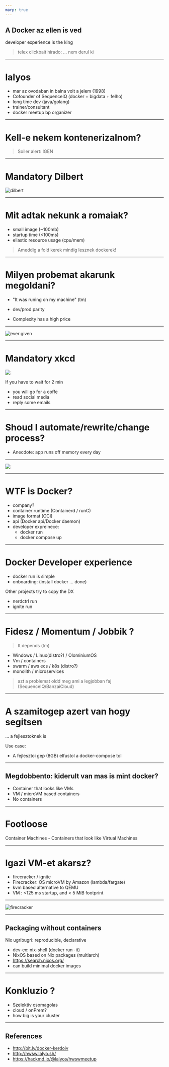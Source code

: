 ```yaml
---
marp: true
---
```


## A Docker az ellen is ved

developer experience is the king

> telex clickbait hirado: ... nem derul ki

---

# lalyos

- mar az ovodaban in balna volt a jelem (1998)
- Cofounder of SequenceIQ (docker + bigdata + felho)
- long time dev (java/golang)
- trainer/consultant
- docker meetup bp organizer

---

# Kell-e nekem kontenerizalnom?

> Soiler alert: IGEN

---

# Mandatory Dilbert

![dilbert](https://i.imgur.com/oN4cTgu.jpg)

---

# Mit adtak nekunk a romaiak?

  - small image (~100mb)
  - startup time (<100ms)
  - ellastic resource usage (cpu/mem)

> Ameddig a fold kerek mindig lesznek dockerek!

---

# Milyen probemat akarunk megoldani?

- "It was runing on my machine" (tm)

- dev/prod parity

- Complexity has a high price

---

![ever given](https://i.ytimg.com/vi/ZDZWMGh1EwI/maxresdefault.jpg)

---

# Mandatory xkcd

![](https://imgs.xkcd.com/comics/compiling.png)

If you have to wait for 2 min
- you will go for a coffe
- read social media
- reply some emails


---

# Shoud I automate/rewrite/change process?

- Anecdote: app runs off memory every day

---

![](https://imgs.xkcd.com/comics/is_it_worth_the_time_2x.png)

---

# WTF is Docker?

- company?
- container runtime (Containerd / runC)
- image format (OCI)
- api (Docker api/Docker daemon)
- developer expreinece:
  - docker run
  - docker compose up

---

 # Docker Developer experience

 - docker run is simple
 - onboarding: (install docker ... done)

 Other projects try to copy the DX

 - nerdctrl run
 - ignite run

---

# Fidesz / Momentum / Jobbik ?

> It depends (tm)

- Windows / Linux(distro?) / OlominiumOS
- Vm / containers
- swarm / aws ecs / k8s (distro?)
- monolith / microservices

> azt a problemat oldd meg ami a legjobban faj (SequenceIQ/BanzaiCloud)

---

# A szamitogep azert van hogy segitsen
 ... a fejlesztoknek is

Use case:
- A fejlesztoi gep (8GB) elfustol a docker-compose tol

---

## Megdobbento: kiderult van mas is mint docker?

- Container that looks like VMs
- VM / microVM based containers
- No containers

---

# Footloose

Container Machines - Containers that look like Virtual Machines

---

# Igazi VM-et akarsz?

- firecracker / ignite
- Firecracker: OS microVM by Amazon (lambda/fargate)
- kvm based alternative to QEMU
- VM : <125 ms startup, and < 5 MiB footprint

---

![firecracker](https://firecracker-microvm.github.io/img/diagram-desktop@3x.png)

---

##  Packaging without containers

Nix ugribugri: reproducible, declarative

- dev-ex: nix-shell (docker run -it)
- NixOS based on Nix packages (multiarch)
- https://search.nixos.org/
- can build minimal docker images

---

# Konkluzio ?

- Szelektiv csomagolas
- cloud / onPrem?
- how big is your cluster

---

## References

- http://bit.ly/docker-kerdoiv
- http://hwsw.lalyo.sh/
- https://hackmd.io/@lalyos/hwswmeetup


